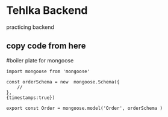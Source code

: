# Tehlka Backend

practicing backend

## copy code from here

#boiler plate for mongoose

```
import mongoose from 'mongoose'

const orderSchema = new  mongoose.Schema({
    //
},
{timestamps:true})

export const Order = mongoose.model('Order', orderSchema )
```
